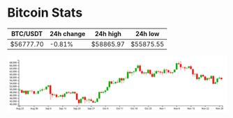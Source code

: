 # Bitcoin Stats

BTC/USDT|24h change|24h high|24h low|
|---|---|---|---|
|$56777.70|-0.81%|$58865.97|$55875.55|

<img src="./chart.svg">
